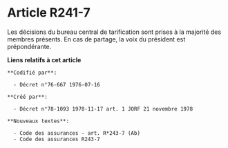 # Article R241-7

Les décisions du bureau central de tarification sont prises à la majorité des membres présents. En cas de partage, la voix du
président est prépondérante.

**Liens relatifs à cet article**

	**Codifié par**:

	  - Décret n°76-667 1976-07-16

	**Créé par**:

	  - Décret n°78-1093 1978-11-17 art. 1 JORF 21 novembre 1978

	**Nouveaux textes**:

	  - Code des assurances - art. R*243-7 (Ab)
	  - Code des assurances R243-7
